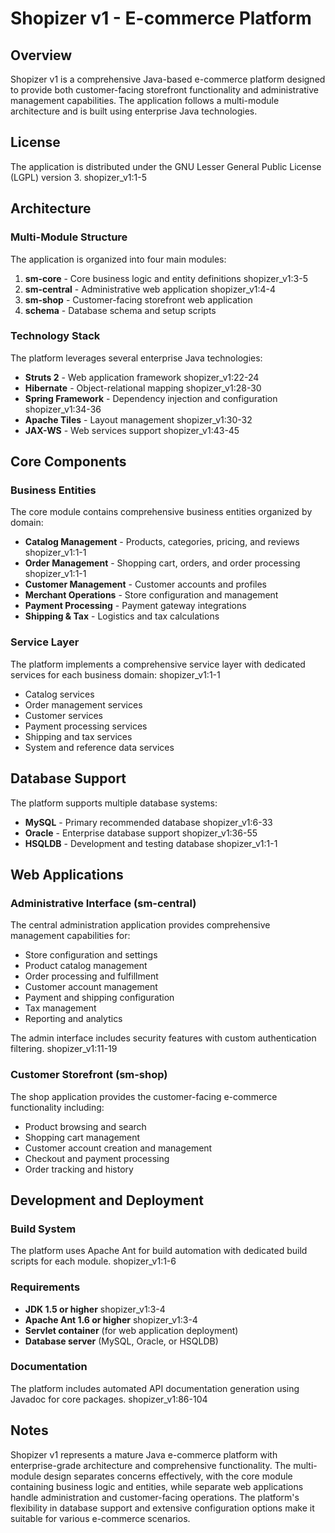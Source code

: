 # Shopizer v1 - E-commerce Platform

## Overview

Shopizer v1 is a comprehensive Java-based e-commerce platform designed to provide both customer-facing storefront functionality and administrative management capabilities. The application follows a multi-module architecture and is built using enterprise Java technologies.

## License

The application is distributed under the GNU Lesser General Public License (LGPL) version 3. shopizer_v1:1-5 

## Architecture

### Multi-Module Structure

The application is organized into four main modules:

1. **sm-core** - Core business logic and entity definitions shopizer_v1:3-5 
2. **sm-central** - Administrative web application shopizer_v1:4-4 
3. **sm-shop** - Customer-facing storefront web application
4. **schema** - Database schema and setup scripts

### Technology Stack

The platform leverages several enterprise Java technologies:

- **Struts 2** - Web application framework shopizer_v1:22-24 
- **Hibernate** - Object-relational mapping shopizer_v1:28-30 
- **Spring Framework** - Dependency injection and configuration shopizer_v1:34-36 
- **Apache Tiles** - Layout management shopizer_v1:30-32 
- **JAX-WS** - Web services support shopizer_v1:43-45 

## Core Components

### Business Entities

The core module contains comprehensive business entities organized by domain:

- **Catalog Management** - Products, categories, pricing, and reviews shopizer_v1:1-1 
- **Order Management** - Shopping cart, orders, and order processing shopizer_v1:1-1 
- **Customer Management** - Customer accounts and profiles
- **Merchant Operations** - Store configuration and management
- **Payment Processing** - Payment gateway integrations
- **Shipping & Tax** - Logistics and tax calculations

### Service Layer

The platform implements a comprehensive service layer with dedicated services for each business domain: shopizer_v1:1-1 

- Catalog services
- Order management services  
- Customer services
- Payment processing services
- Shipping and tax services
- System and reference data services

## Database Support

The platform supports multiple database systems:

- **MySQL** - Primary recommended database shopizer_v1:6-33 
- **Oracle** - Enterprise database support shopizer_v1:36-55 
- **HSQLDB** - Development and testing database shopizer_v1:1-1 

## Web Applications

### Administrative Interface (sm-central)

The central administration application provides comprehensive management capabilities for:

- Store configuration and settings
- Product catalog management
- Order processing and fulfillment
- Customer account management
- Payment and shipping configuration
- Tax management
- Reporting and analytics

The admin interface includes security features with custom authentication filtering. shopizer_v1:11-19 

### Customer Storefront (sm-shop)

The shop application provides the customer-facing e-commerce functionality including:

- Product browsing and search
- Shopping cart management
- Customer account creation and management
- Checkout and payment processing
- Order tracking and history

## Development and Deployment

### Build System

The platform uses Apache Ant for build automation with dedicated build scripts for each module. shopizer_v1:1-6 

### Requirements

- **JDK 1.5 or higher** shopizer_v1:3-4 
- **Apache Ant 1.6 or higher** shopizer_v1:3-4 
- **Servlet container** (for web application deployment)
- **Database server** (MySQL, Oracle, or HSQLDB)

### Documentation

The platform includes automated API documentation generation using Javadoc for core packages. shopizer_v1:86-104 

## Notes

Shopizer v1 represents a mature Java e-commerce platform with enterprise-grade architecture and comprehensive functionality. The multi-module design separates concerns effectively, with the core module containing business logic and entities, while separate web applications handle administration and customer-facing operations. The platform's flexibility in database support and extensive configuration options make it suitable for various e-commerce scenarios.
